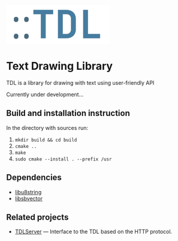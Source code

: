 ![](https://raw.githubusercontent.com/celtrecium/tdl/master/tdllogo.png)
# Text Drawing Library
TDL is a library for drawing with text using user-friendly API

Currently under development...

## Build and installation instruction

In the directory with sources run:
1. `mkdir build && cd build`
2. `cmake ..`
3. `make`
4. `sudo cmake --install . --prefix /usr`


## Dependencies
* [libu8string](https://github.com/celtrecium/libu8string)
* [libsbvector](https://github.com/celtrecium/libsbvector)

## Related projects
* [TDLServer](https://gitlab.com/sprytik/tdlserver) — 
  Interface to the TDL based on the HTTP protocol.

